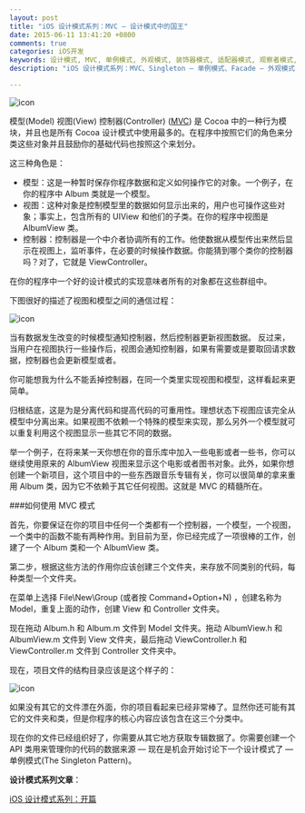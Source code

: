 ```yaml
---
layout: post
title: "iOS 设计模式系列：MVC – 设计模式中的国王"
date: 2015-06-11 13:41:20 +0800
comments: true
categories: iOS开发
keywords: 设计模式, MVC, 单例模式, 外观模式, 装饰器模式, 适配器模式, 观察者模式,备忘录模式,归档模式,命令模式, cocoapods, 个人博客, 刚刚在线
description: "iOS 设计模式系列：MVC、Singleton – 单例模式、Facade – 外观模式、Decorator – 装饰器模式、Adapter – 适配器模式、Observer – 观察者模式、Memento – 备忘录模式、Archiving – 归档模式、Command – 命令模式"

---
```


![icon](http://cdn5.raywenderlich.com/wp-content/uploads/2013/07/mvcking.png)

模型(Model) 视图(View) 控制器(Controller) ([MVC](http://www.superqq.com/blog/2014/11/10/qian-xi-mvche-shuo-mei-de-guo-cheng/)) 是 Cocoa 中的一种行为模块，并且也是所有 Cocoa 设计模式中使用最多的。在程序中按照它们的角色来分类这些对象并且鼓励你的基础代码也按照这个来划分。

这三种角色是：

* 模型：这是一种暂时保存你程序数据和定义如何操作它的对象。一个例子，在你的程序中 Album 类就是一个模型。
* 视图：这种对象是控制模型里的数据如何显示出来的，用户也可操作这些对象；事实上，包含所有的 UIView 和他们的子类。在你的程序中视图是 AlbumView 类。
* 控制器：控制器是一个中介者协调所有的工作。他使数据从模型传出来然后显示在视图上，监听事件，在必要的时候操作数据。你能猜到哪个类你的控制器吗？对了，它就是 ViewController。

在你的程序中一个好的设计模式的实现意味者所有的对象都在这些群组中。

下图很好的描述了视图和模型之间的通信过程：

![icon](http://cdn2.raywenderlich.com/wp-content/uploads/2013/07/mvc0.png)


当有数据发生改变的时候模型通知控制器，然后控制器更新视图数据。 反过来，当用户在视图执行一些操作后，视图会通知控制器，如果有需要或是要取回请求数据，控制器也会更新模型或者。

你可能想我为什么不能丢掉控制器，在同一个类里实现视图和模型，这样看起来更简单。

归根结底，这是为是分离代码和提高代码的可重用性。理想状态下视图应该完全从模型中分离出来。如果视图不依赖一个特殊的模型来实现，那么另外一个模型就可以重复利用这个视图显示一些其它不同的数据。

举一个例子，在将来某一天你想在你的音乐库中加入一些电影或者一些书，你可以继续使用原来的 AlbumView 视图来显示这个电影或者图书对象。此外，如果你想创建一个新项目，这个项目中的一些东西跟音乐专辑有关，你可以很简单的拿来重用 Album 类，因为它不依赖于其它任何视图。这就是 MVC 的精髓所在。

###如何使用 MVC 模式

首先，你要保证在你的项目中任何一个类都有一个控制器，一个模型，一个视图，一个类中的函数不能有两种作用。到目前为至，你已经完成了一项很棒的工作，创建了一个 Album 类和一个 AlbumView 类。

第二步，根据这些方法的作用你应该创建三个文件夹，来存放不同类别的代码，每种类型一个文件夹。

在菜单上选择 File\New\Group (或者按 Command+Option+N) ，创建名称为 Model，重复上面的动作，创建 View 和 Controller 文件夹。

现在拖动 Album.h 和 Album.m 文件到 Model 文件夹。拖动 AlbumView.h 和 AlbumView.m 文件到 View 文件夹，最后拖动 ViewController.h 和 ViewController.m 文件到 Controller 文件夹中。

现在，项目文件的结构目录应该是这个样子的：

![icon](http://cdn1.raywenderlich.com/wp-content/uploads/2013/07/mvc2-255x320.png)

如果没有其它的文件漂在外面，你的项目看起来已经非常棒了。显然你还可能有其它的文件夹和类，但是你程序的核心内容应该包含在这三个分类中。

现在你的文件已经组织好了，你需要从其它地方获取专辑数据了。你需要创建一个 API 类用来管理你的代码的数据来源 — 现在是机会开始讨论下一个设计模式了 — 单例模式(The Singleton Pattern)。

**设计模式系列文章**：

[iOS 设计模式系列：开篇](http://www.superqq.com/blog/2015/06/10/ios-she-ji-mo-shi-xi-lie-:kai-pian/)
